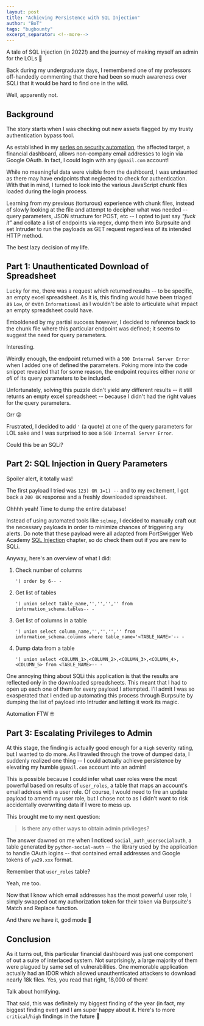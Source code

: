 ```yaml
---
layout: post
title: "Achieving Persistence with SQL Injection"
author: "BoT"
tags: "bugbounty"
excerpt_separator: <!--more-->
---
```


A tale of SQL injection (in 2022!) and the journey of making myself an admin for the LOLs 🥴

<!--more-->

Back during my undergraduate days, I remembered one of my professors off-handedly commenting that there had been so much awareness over SQLi that it would be hard to find one in the wild.

Well, apparently not.

## Background

The story starts when I was checking out new assets flagged by my trusty authentication bypass tool.

As established in my [series on security automation](../2022-05-15/security-automation-at-scale), the affected target, a financial dashboard, allows non-company email addresses to login via Google OAuth. In fact, I could login with any `@gmail.com` account!

While no meaningful data were visible from the dashboard, I was undaunted as there may have endpoints that neglected to check for authentication. With that in mind, I turned to look into the various JavaScript chunk files loaded during the login process.

Learning from my previous (torturous) experience with chunk files, instead of slowly looking at the file and attempt to decipher what was needed -- query parameters, JSON structure for POST, etc -- I opted to just say _"fuck it"_ and collate a list of endpoints via regex, dump them into Burpsuite and set Intruder to run the payloads as GET request regardless of its intended HTTP method.

The best lazy decision of my life.

## Part 1: Unauthenticated Download of Spreadsheet

Lucky for me, there was a request which returned results -- to be specific, an empty excel spreadsheet. As it is, this finding would have been triaged as `Low`, or even `Informational` as I wouldn't be able to articulate what impact an empty spreadsheet could have.

Emboldened by my partial success however, I decided to reference back to the chunk file where this particular endpoint was defined; it seems to suggest the need for query parameters.

Interesting.

Weirdly enough, the endpoint returned with a `500 Internal Server Error` when I added one of defined the parameters. Poking more into the code snippet revealed that for some reason, the endpoint requires either _none_ or _all_ of its query parameters to be included.

Unfortunately, solving this puzzle didn't yield any different results -- it still returns an empty excel spreadsheet -- because I didn't had the right values for the query parameters.

Grr 😡

Frustrated, I decided to add `'` (a quote) at one of the query parameters for LOL sake and I was surprised to see a `500 Internal Server Error`.

Could this be an SQLi?

## Part 2: SQL Injection in Query Parameters

Spoiler alert, it totally was!

The first payload I tried was `123) OR 1=1) --` and to my excitement, I got back a `200 OK` response and a freshly downloaded spreadsheet.

Ohhhh yeah! Time to dump the entire database!

Instead of using automated tools like `sqlmap`, I decided to manually craft out the necessary payloads in order to minimize chances of triggering any alerts. Do note that these payload were all adapted from PortSwigger Web Academy [SQL Injection](https://portswigger.net/web-security/sql-injection) chapter, so do check them out if you are new to SQLi.

Anyway, here's an overview of what I did:

1.  Check number of columns

    ```
    ') order by 6-- -
    ```

2.  Get list of tables

    ```
    ') union select table_name,'','','','' from information_schema.tables-- -
    ```

3.  Get list of columns in a table

    ```
    ') union select column_name,'','','','' from information_schema.columns where table_name='<TABLE_NAME>'-- -
    ```

4.  Dump data from a table

    ```
    ') union select <COLUMN_1>,<COLUMN_2>,<COLUMN_3>,<COLUMN_4>,<COLUMN_5> from <TABLE_NAME>-- -
    ```

One annoying thing about SQLi this application is that the results are reflected only in the downloaded spreadsheets. This meant that I had to open up each one of them for every payload I attempted. I'll admit I was so exasperated that I ended up automating this process through Burpsuite by dumping the list of payload into Intruder and letting it work its magic.

Automation FTW 🤓

## Part 3: Escalating Privileges to Admin

At this stage, the finding is actually good enough for a `High` severity rating, but I wanted to do more. As I trawled through the trove of dumped data, I suddenly realized one thing -- I could actually achieve persistence by elevating my humble `@gmail.com` account into an admin!

This is possible because I could infer what user roles were the most powerful based on results of `user_roles`, a table that maps an account's email address with a user role. Of course, I would need to fire an update payload to amend my user role, but I chose not to as I didn't want to risk accidentally overwriting data if I were to mess up.

This brought me to my next question:

> Is there any other ways to obtain admin privileges?

The answer dawned on me when I noticed `social_auth_usersocialauth`, a table generated by `python-social-auth` -- the library used by the application to handle OAuth logins -- that contained email addresses and Google tokens of `ya29.xxx` format.

Remember that `user_roles` table?

Yeah, me too.

Now that I know which email addresses has the most powerful user role, I simply swapped out my authorization token for their token via Burpsuite's Match and Replace function.

And there we have it, god mode 🤪

## Conclusion

As it turns out, this particular financial dashboard was just one component of out a suite of interlaced system. Not surprisingly, a large majority of them were plagued by same set of vulnerabilities. One memorable application actually had an IDOR which allowed unauthenticated attackers to download nearly 18k files. Yes, you read that right, 18,000 of them!

Talk about horrifying.

That said, this was definitely my biggest finding of the year (in fact, my biggest finding ever) and I am super happy about it. Here's to more `critical`/`high` findings in the future 🥂
